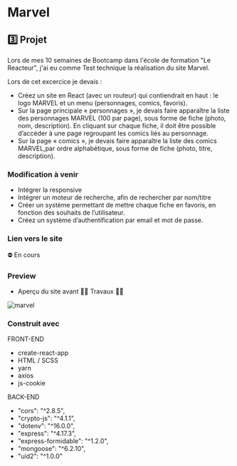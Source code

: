 # Marvel
## 3️⃣ Projet
Lors de mes 10 semaines de Bootcamp dans l'école de formation "Le Reacteur", j'ai eu comme Test technique  la réalisation du site Marvel.

Lors de cet excercice je devais : 
* Créez un site en React (avec un routeur) qui contiendrait en haut : le logo MARVEL et un menu (personnages, comics, favoris).
* Sur la page principale « personnages », je devais faire apparaître la liste des personnages MARVEL (100 par page), sous forme de fiche (photo, nom, description). En cliquant sur chaque fiche, il doit être possible d’accéder à une page regroupant les comics liés au personnage.
* Sur la page « comics », je devais faire apparaître la liste des comics MARVEL,par ordre alphabétique, sous forme de fiche (photo, titre, description).

### Modification à venir

* Intégrer la responsive
* Intégrer un moteur de recherche, afin de rechercher par nom/titre
* Créer un système permettant de mettre chaque fiche en favoris, en fonction des souhaits de l’utilisateur.
* Créez un système d’authentification par email et mot de passe.


### Lien vers le site

⛔ En cours

### Preview

* Aperçu du site avant 🔨🔨 Travaux 🔨🔨

![marvel](https://user-images.githubusercontent.com/87413559/183442834-456128be-16d9-4307-a047-c913bdcb0ef6.png)


### Construit avec

FRONT-END

* create-react-app
* HTML / SCSS
* yarn
* axios
* js-cookie

BACK-END

* "cors": "^2.8.5",
* "crypto-js": "^4.1.1",
* "dotenv": "^16.0.0",
* "express": "^4.17.3",
* "express-formidable": "^1.2.0",
* "mongoose": "^6.2.10",
* "uid2": "^1.0.0"


